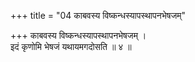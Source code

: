 +++
title = "04 काबवस्य विष्कन्धस्यापस्थापनभेषजम्"

+++
काबवस्य विष्कन्धस्यापस्थापनभेषजम् ।  
इदं कृणोमि भेषजं यथायमगदोसति ॥ ४ ॥